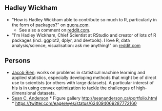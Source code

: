 ## Hadley Wickham

* "How is Hadley Wickham able to contribute so much to R, particularly in the form of packages?" on [quora.com](https://www.quora.com/How-is-Hadley-Wickham-able-to-contribute-so-much-to-R-particularly-in-the-form-of-packages).
    * See also a comment on [reddit.com](https://www.reddit.com/r/dataisbeautiful/comments/3mp9r7/im_hadley_wickham_chief_scientist_at_rstudio_and/cvh96s0).
* "I'm Hadley Wickham, Chief Scientist at RStudio and creator of lots of R packages (incl. ggplot2, dplyr, and devtools). I love R, data analysis/science, visualisation: ask me anything!" on [reddit.com](https://www.reddit.com/r/dataisbeautiful/comments/3mp9r7/im_hadley_wickham_chief_scientist_at_rstudio_and/)    

## Persons

* [Jacob Bien](http://faculty.bscb.cornell.edu/~bien/): works on problems in statistical machine learning and applied statistics, especially developing methods that might be of direct use to scientists (or others with large datasets). A particular interest of his is in using convex optimization to tackle the challenges of high-dimensional datasets.
* [Sean C. Anderson](http://seananderson.ca/)
      * Figure gallery http://seananderson.ca/portfolio.html
      * https://twitter.com/eagereyes/status/634094069287772160
